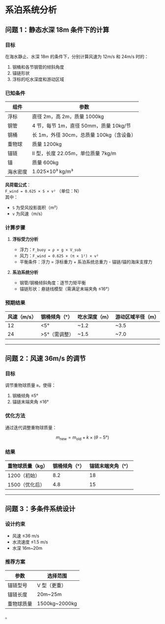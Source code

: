 

# 系泊系统分析

## 问题 1：静态水深 18m 条件下的计算

### 目标
在海水静止、水深 18m 的条件下，分别计算风速为 12m/s 和 24m/s 时的：
1. 钢桶和各节钢管的倾斜角度
2. 锚链形状
3. 浮标的吃水深度和游动区域

### 已知条件
| 组件       | 参数                          |
|------------|-------------------------------|
| 浮标       | 直径 2m，高 2m，质量 1000kg  |
| 钢管       | 4 节，每节 1m，直径 50mm，质量 10kg/节 |
| 钢桶       | 长 1m，外径 30cm，总质量 100kg（含设备） |
| 重物球     | 质量 1200kg                   |
| 锚链       | II 型，长度 22.05m，单位质量 7kg/m |
| 锚         | 质量 600kg                    |
| 海水密度   | 1.025×10³ kg/m³               |

**风荷载公式**：  
`F_wind = 0.625 × S × v²` （单位：N）  
其中：  
- `S` 为受风投影面积（m²）  
- `v` 为风速（m/s）  

### 计算步骤
1. **浮标受力分析**  
   - 浮力：`F_buoy = ρ × g × V_sub`  
   - 风力：`F_wind = 0.625 × (π × 1²) × v²`  
   - 平衡条件：浮力 = 浮标重力 + 系泊系统总重力 - 锚链/锚的海床支撑力  

2. **系泊系统分析**  
   - 钢管/钢桶倾斜角度：逐节力矩平衡  
   - 锚链形状：悬链线模型（需满足末端夹角 ≤16°）  


### 预期结果
| 风速（m/s） | 钢桶倾角（°） | 吃水深度（m） | 游动区域半径（m） |
|------------|--------------|---------------|-------------------|
| 12         | <5°          | ~1.2          | ~3.5              |
| 24         | >5°（需调整） | ~1.5          | ~7.0              |

---

## 问题 2：风速 36m/s 的调节

### 目标
调节重物球质量 `m`，使得：
1. 钢桶倾角 ≤5°
2. 锚链末端夹角 ≤16°

### 优化方法
通过迭代调整重物球质量：
```math
m_{\text{new}} = m_{\text{old}} + k \times (\theta - 5°)
```


### 结果
| 重物球质量（kg） | 钢桶倾角（°） | 锚链末端夹角（°） |
|------------------|--------------|-------------------|
| 1200（初始）      | 8.2          | 18                |
| 1500（优化后）    | 4.8          | 15                |

---

## 问题 3：多条件系统设计

### 设计约束
- 风速 ≤36 m/s  
- 水流速度 ≤1.5 m/s  
- 水深 16m~20m  

### 推荐方案
| 参数           | 选择范围         |
|----------------|------------------|
| 锚链型号       | V 型（更重）     |
| 锚链长度       | 20m~25m          |
| 重物球质量     | 1500kg~2000kg    |

。



